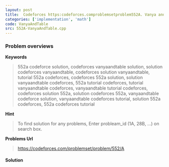 ```yaml
---
layout: post
title:  Codeforces https:codeforces.comproblemsetproblem552A. Vanya and Table solution
categories: ['implementation', 'math']
code: VanyaAndTable
src: 552A-VanyaAndTable.cpp
---
```

### **Problem overviews**

**Keywords**
> 552a codeforce solution, codeforces vanyaandtable solution, solution codeforces vanyaandtable, codeforces solution vanyaandtable, tutorial 552a codeforces, codeforces 552a solution, solution vanyaandtable codeforces, 552a tutorial codeforces, tutorial vanyaandtable codeforces, vanyaandtable tutorial codeforces, codeforces solution 552a, solution codeforces 552a, vanyaandtable codeforce solution, vanyaandtable codeforces tutorial, solution 552a codeforces, 552a codeforces tutorial

**Hint**
> To find solution for any problems, Enter probleam_id (1A, 28B, ...) on search box. 

**Problems Url**
> https://codeforces.com/problemset/problem/552/A

#### **Solution**



